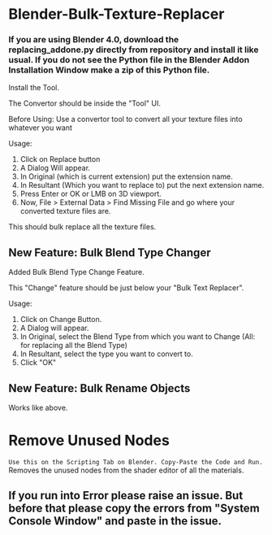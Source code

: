 # Blender-Bulk-Texture-Replacer
### If you are using Blender 4.0, download the **replacing_addone.py** directly from repository and install it like usual. If you do not see the Python file in the Blender Addon Installation Window make a zip of this Python file.
Install the Tool.
 
The Convertor should be inside the "Tool" UI.
 
Before Using:
Use a convertor tool to convert all your texture files into whatever you want
 
Usage:
1. Click on Replace button
2. A Dialog Will appear.
3. In Original (which is current extension) put the extension name.
4. In Resultant (Which you want to replace to) put the next extension name.
5. Press Enter or OK or LMB on 3D viewport.
6. Now, File > External Data > Find Missing File and go where your converted texture files are.
 
This should bulk replace all the texture files.

## New Feature: Bulk Blend Type Changer

Added Bulk Blend Type Change Feature.

This "Change" feature should be just below your "Bulk Text Replacer".

Usage:
1. Click on Change Button.
2. A Dialog will appear.
3. In Original, select the Blend Type from which you want to Change (All: for replacing all the Blend Type)
4. In Resultant, select the type you want to convert to.
5. Click "OK"

## New Feature: Bulk Rename Objects
Works like above.

# Remove Unused Nodes
```Use this on the Scripting Tab on Blender. Copy-Paste the Code and Run. ```
Removes the unused nodes from the shader editor of all the materials.

## If you run into Error please raise an issue. But before that please copy the errors from "System Console Window" and paste in the issue.
